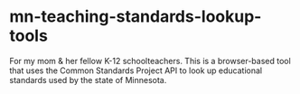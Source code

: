 # mn-teaching-standards-lookup-tools
For my mom &amp; her fellow K-12 schoolteachers. This is a browser-based tool that uses the Common Standards Project API to look up educational standards used by the state of Minnesota. 
